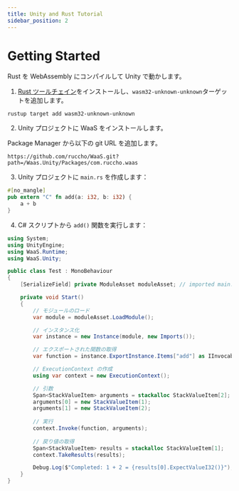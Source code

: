 ```yaml
---
title: Unity and Rust Tutorial
sidebar_position: 2
---
```


# Getting Started

Rust を WebAssembly にコンパイルして Unity で動かします。

1. [Rust ツールチェイン](https://www.rust-lang.org/ja/learn/get-started)をインストールし、`wasm32-unknown-unknown`ターゲットを追加します。

```
rustup target add wasm32-unknown-unknown
```

2. Unity プロジェクトに WaaS をインストールします。

Package Manager から以下の git URL を追加します。

```
https://github.com/ruccho/WaaS.git?path=/Waas.Unity/Packages/com.ruccho.waas
```

3. Unity プロジェクトに `main.rs` を作成します：

```rust
#[no_mangle]
pub extern "C" fn add(a: i32, b: i32) {
    a + b
}
```

4. C# スクリプトから `add()` 関数を実行します：

```csharp
using System;
using UnityEngine;
using WaaS.Runtime;
using WaaS.Unity;

public class Test : MonoBehaviour
{
    [SerializeField] private ModuleAsset moduleAsset; // imported main.rs

    private void Start()
    {
        // モジュールのロード
        var module = moduleAsset.LoadModule();

        // インスタンス化
        var instance = new Instance(module, new Imports());

        // エクスポートされた関数の取得
        var function = instance.ExportInstance.Items["add"] as IInvocableFunction;

        // ExecutionContext の作成
        using var context = new ExecutionContext();

        // 引数
        Span<StackValueItem> arguments = stackalloc StackValueItem[2];
        arguments[0] = new StackValueItem(1);
        arguments[1] = new StackValueItem(2);
        
        // 実行
        context.Invoke(function, arguments);
        
        // 戻り値の取得
        Span<StackValueItem> results = stackalloc StackValueItem[1];
        context.TakeResults(results);

        Debug.Log($"Completed: 1 + 2 = {results[0].ExpectValueI32()}"); // Completed: 1 + 2 = 3
    }
}
```